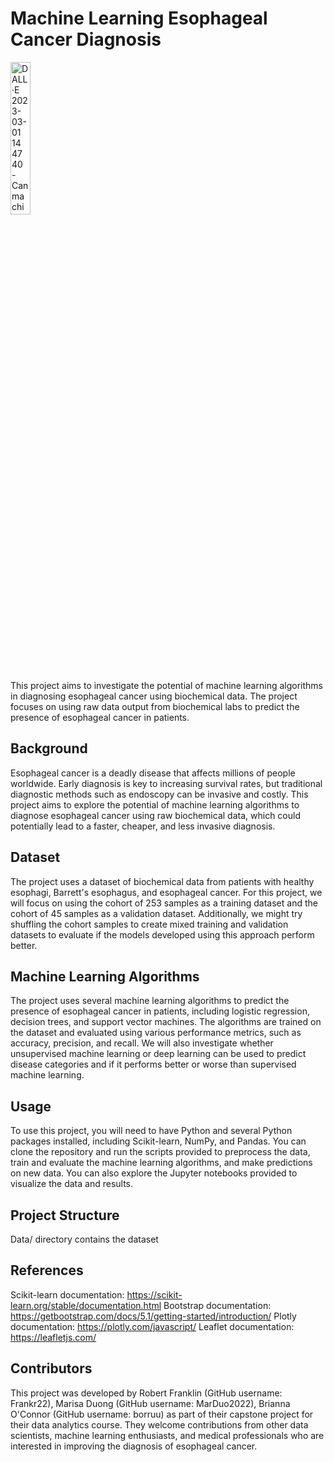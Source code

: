 # Machine Learning Esophageal Cancer Diagnosis

<img src="https://user-images.githubusercontent.com/110333750/222064989-03d22a6e-e69f-4e54-9aa4-ad27341edb0d.png" alt="DALL·E 2023-03-01 14 47 40 - Can machine learning be used to diagnose cancer?" width="25%">

This project aims to investigate the potential of machine learning algorithms in diagnosing esophageal cancer using biochemical data. The project focuses on using raw data output from biochemical labs to predict the presence of esophageal cancer in patients.

## Background
Esophageal cancer is a deadly disease that affects millions of people worldwide. Early diagnosis is key to increasing survival rates, but traditional diagnostic methods such as endoscopy can be invasive and costly. This project aims to explore the potential of machine learning algorithms to diagnose esophageal cancer using raw biochemical data, which could potentially lead to a faster, cheaper, and less invasive diagnosis.

## Dataset
The project uses a dataset of biochemical data from patients with healthy esophagi, Barrett's esophagus, and esophageal cancer. For this project, we will focus on using the cohort of 253 samples as a training dataset and the cohort of 45 samples as a validation dataset. Additionally, we might try shuffling the cohort samples to create mixed training and validation datasets to evaluate if the models developed using this approach perform better.

## Machine Learning Algorithms
The project uses several machine learning algorithms to predict the presence of esophageal cancer in patients, including logistic regression, decision trees, and support vector machines. The algorithms are trained on the dataset and evaluated using various performance metrics, such as accuracy, precision, and recall. We will also investigate whether unsupervised machine learning or deep learning can be used to predict disease categories and if it performs better or worse than supervised machine learning.

## Usage
To use this project, you will need to have Python and several Python packages installed, including Scikit-learn, NumPy, and Pandas. You can clone the repository and run the scripts provided to preprocess the data, train and evaluate the machine learning algorithms, and make predictions on new data. You can also explore the Jupyter notebooks provided to visualize the data and results.

## Project Structure
Data/ directory contains the dataset

## References
Scikit-learn documentation: https://scikit-learn.org/stable/documentation.html
Bootstrap documentation: https://getbootstrap.com/docs/5.1/getting-started/introduction/
Plotly documentation: https://plotly.com/javascript/
Leaflet documentation: https://leafletjs.com/

## Contributors
This project was developed by Robert Franklin (GitHub username: Frankr22), Marisa Duong (GitHub username: MarDuo2022), Brianna O'Connor (GitHub username: borruu) as part of their capstone project for their data analytics course. They welcome contributions from other data scientists, machine learning enthusiasts, and medical professionals who are interested in improving the diagnosis of esophageal cancer.
